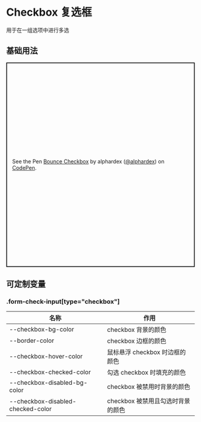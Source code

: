 # Checkbox 复选框

用于在一组选项中进行多选

## 基础用法

<p class="codepen" data-height="265" data-theme-id="dark" data-default-tab="html,result" data-user="alphardex" data-slug-hash="jOPpZEe" style="height: 545px; box-sizing: border-box; display: flex; align-items: center; justify-content: center; border: 2px solid; margin: 1em 0; padding: 1em;" data-pen-title="Bounce Checkbox">
  <span>See the Pen <a href="https://codepen.io/alphardex/pen/jOPpZEe">
  Bounce Checkbox</a> by alphardex (<a href="https://codepen.io/alphardex">@alphardex</a>)
  on <a href="https://codepen.io">CodePen</a>.</span>
</p>
<script async src="https://static.codepen.io/assets/embed/ei.js"></script>

## 可定制变量

### .form-check-input[type="checkbox"]

| 名称                              | 作用                              |
| --------------------------------- | --------------------------------- |
| --checkbox-bg-color               | checkbox 背景的颜色               |
| --border-color                    | checkbox 边框的颜色               |
| --checkbox-hover-color            | 鼠标悬浮 checkbox 时边框的颜色    |
| --checkbox-checked-color          | 勾选 checkbox 时填充的颜色        |
| --checkbox-disabled-bg-color      | checkbox 被禁用时背景的颜色       |
| --checkbox-disabled-checked-color | checkbox 被禁用且勾选时背景的颜色 |
